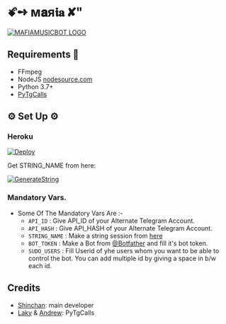 <h1 align="centre">ꗄ➺ ᴍ𝐚я𝖎𝐚 ✘"</h1>

[![MAFIAMUSICBOT LOGO](https://telegra.ph/file/4c2afb1c9aba4a418acf3.jpg)](https://t.me/maria_support)

## Requirements 📝

- FFmpeg
- NodeJS [nodesource.com](https://nodesource.com/)
- Python 3.7+
- [PyTgCalls](https://github.com/pytgcalls/pytgcalls)

<h2 align="centre">⚙️ Set Up ⚙️</h3>

<h3 align="centre"> Heroku </h4>

[![Deploy](https://www.herokucdn.com/deploy/button.svg)](https://heroku.com/deploy?template=https://github.com/ITZMEHIMANSHUKING/VC-BOT-)

Get STRING_NAME from here:

[![GenerateString](https://img.shields.io/badge/repl.it-generateString-yellowgreen)](https://replit.com/@H1M4N5HU0P1/MafiaBotMusicPyrogramBot#main.py)

### Mandatory Vars.

- Some Of The Mandatory Vars Are :-
   - `API_ID` :  Give API_ID of your Alternate Telegram Account.
   - `API_HASH` :  Give API_HASH of your Alternate Telegram Account.
   - `STRING_NAME` :  Make a string session from [here](https://replit.com/@H1M4N5HU0P1/MafiaBotMusicPyrogramBot#main.py)
   - `BOT_TOKEN` :  Make a Bot from [@Botfather](https://t.me/botfather) and fill it's bot token.
   - `SUDO_USERS` :  Fill Userid of yhe users whom you want to be able to control the bot. You can add multiple id by giving a space in b/w each id.

## Credits

- [Shinchan](https://github.com/Shinchan7222): main developer
- [Laky](https://github.com/Laky-64) & [Andrew](https://github.com/AndrewLaneX): PyTgCalls
